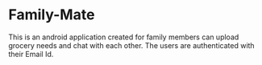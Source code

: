 # Family-Mate

This is an android application created for family members can upload grocery needs and chat with each other.
The users are authenticated with their Email Id.
